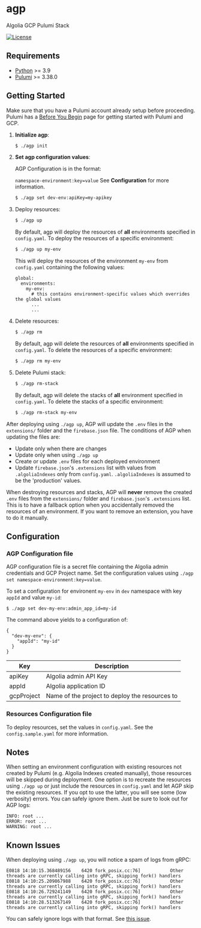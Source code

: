 # agp

Algolia GCP Pulumi Stack

[![License](https://img.shields.io/badge/License-Apache%202.0-blue.svg)](https://opensource.org/licenses/Apache-2.0)

## Requirements

- [Python](https://www.python.org/downloads) >= 3.9
- [Pulumi](https://www.pulumi.com/docs/get-started/install) >= 3.38.0

## Getting Started

Make sure that you have a Pulumi account already setup before proceeding. Pulumi has a
[Before You Begin](https://www.pulumi.com/docs/get-started/gcp/begin/) page for getting started with
Pulumi and GCP.

1. **Initialize agp**:

   ```bash
   $ ./agp init
   ```

2. **Set agp configuration values**:

   AGP Configuration is in the format:

   ``namespace-environment:key=value``
   See **Configuration** for more information.

   ```bash
   $ ./agp set dev-env:apiKey=my-apikey
   ```

3. Deploy resources:

   ```bash
   $ ./agp up 
   ```
   By default, agp will deploy the resources of **all** environments specified in ``config.yaml``.
   To deploy the resources of a specific environment:

   ```bash
   $ ./agp up my-env
   ```

   This will deploy the resources of the environment ``my-env`` from ``config.yaml`` containing the following values:

   ```
   global:
     environments:
       my-env:
         # this contains environment-specific values which overrides the global values
         ...
         ...
   ```

4. Delete resources:

   ```bash
   $ ./agp rm
   ```

   By default, agp will delete the resources of **all** environments specified in ``config.yaml``.
   To delete the resources of a specific environment:

   ```bash
   $ ./agp rm my-env
   ```

5. Delete Pulumi stack:

   ```bash
   $ ./agp rm-stack
   ```

   By default, agp will delete the stacks of **all** environment specified in ``config.yaml``.
   To delete the stacks of a specific environment:

   ```bash
   $ ./agp rm-stack my-env
   ```

After deploying using ``./agp up``, AGP will update the ``.env`` files in the ``extensions/`` folder and the ``firebase.json``
file. The conditions of AGP when updating the files are:

- Update only when there are changes
- Update only when using ``./agp up``
- Create or update ``.env`` files for each deployed environment
- Update ``firebase.json``'s ``.extensions`` list with values from ``.algoliaIndexes`` only from ``config.yaml``.
  ``.algoliaIndexes`` is assumed to be the 'production' values.

When destroying resources and stacks, AGP will **never** remove the created ``.env`` files from the ``extensions/`` folder
and ``firebase.json``'s ``.extensions`` list. This is to have a fallback option when you accidentally removed the resources 
of an environment. If you want to remove an extension, you have to do it manually.

## Configuration

### AGP Configuration file

AGP configuration file is a secret file containing the Algolia admin credentials and GCP Project name.
Set the configuration values using ``./agp set namespace-environment:key=value``.

To set a configuration for environent ``my-env`` in ``dev`` namespace with key ``appId`` and value ``my-id``:

    $ ./agp set dev-my-env:admin_app_id=my-id

The command above yields to a configuration of:

    {
      "dev-my-env": {
        "appId": "my-id"
      }
    }

| Key | Description |
|-----|-------------|
| apiKey | Algolia admin API Key |
| appId | Algolia application ID |
| gcpProject | Name of the project to deploy the resources to |

### Resources Configuration file

To deploy resources, set the values in ``config.yaml``. See the ``config.sample.yaml`` for more information.

## Notes

When setting an environment configuration with existing resources not created by Pulumi (e.g. Algolia Indexes created manually),
those resources will be skipped during deployment. One option is to recreate the resources using ``./agp up`` or just include
the resources in ``config.yaml`` and let AGP skip the existing resources. If you opt to use the latter, you will see some
(low verbosity) errors. You can safely ignore them. Just be sure to look out for AGP logs:

    INFO: root ...
    ERROR: root ...
    WARNING: root ...

## Known Issues

When deploying using ``./agp up``, you will notice a spam of logs from gRPC:

   ```
   E0818 14:10:15.368489156    6420 fork_posix.cc:76]           Other threads are currently calling into gRPC, skipping fork() handlers
   E0818 14:10:25.209867988    6420 fork_posix.cc:76]           Other threads are currently calling into gRPC, skipping fork() handlers
   E0818 14:10:26.729241149    6420 fork_posix.cc:76]           Other threads are currently calling into gRPC, skipping fork() handlers
   E0818 14:10:28.513267149    6420 fork_posix.cc:76]           Other threads are currently calling into gRPC, skipping fork() handlers
   ```

You can safely ignore logs with that format. See [this issue](https://github.com/pulumi/pulumi/issues/9110).
